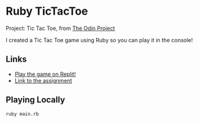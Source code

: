 # Ruby TicTacToe
Project: Tic Tac Toe, from [The Odin Project](https://www.theodinproject.com/about)

I created a Tic Tac Toe game using Ruby so you can play it in the console!

## Links
- [Play the game on Replit!]()
- [Link to the assignment](https://www.theodinproject.com/lessons/ruby-tic-tac-toe)

## Playing Locally
```console
ruby main.rb
```